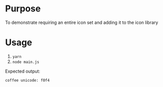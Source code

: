 # Purpose

To demonstrate requiring an entire icon set and adding it to the icon library

# Usage

1. `yarn`
1. `node main.js`

Expected output:
```
coffee unicode: f0f4
```

